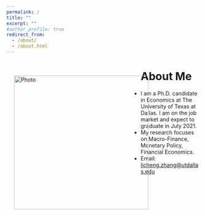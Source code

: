 ```yaml
---
permalink: /
title: ""
excerpt: ""
#author_profile: true
redirect_from: 
  - /about/
  - /about.html
---
```


<div style= "float:left;position: relative; top: 40px;left: 20px;">
  <img src="https://lichengzh.github.io/files/IMG_3759.JPG?raw=true" alt="Photo" style="width: 350px;"/> 
</div>


# About Me
* I am a Ph.D. candidate in Economics at The University of Texas at Dallas. I am on the job market and expect to graduate in July 2021. 
* My research focuses on Macro-Finance, Monetary Policy, Financial Economics.
* Email: [licheng.zhang@utdallas.edu](mailto:licheng.zhang@utdallas.edu) 

